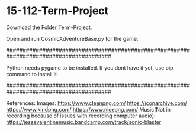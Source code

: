 # 15-112-Term-Project
Download the Folder Term-Project.

Open and run CosmicAdventureBase.py for the game.

########################################################################################

Python needs pygame to be installed. If you dont have it yet, use pip command to install it.

########################################################################################

References:
Images:
https://www.cleanpng.com/
https://iconarchive.com/
https://www.kindpng.com/
https://www.nicepng.com/
Music(Not in recording because of issues with recording computer audio):
https://jessevalentinemusic.bandcamp.com/track/sonic-blaster
